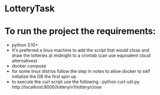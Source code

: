 # LotteryTask

# To run the project the requirements: 
- python 3.10+
- It's preferred a linux machine to add the script that would close and draw the lotteries at midnight to a crontab (can use equivalent cloud alternatives)
- docker compose
- for some linux distros follow the step in notes to allow docker to self initialize the DB the first spin up
- to execute the curl script use the following : python curl-util.py http://localhost:8000/lottery/v1/lottery/close